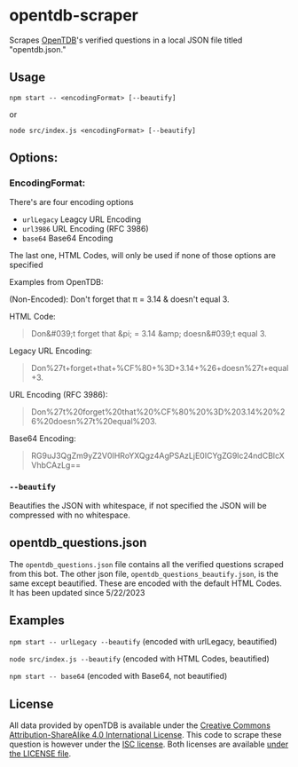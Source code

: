 # opentdb-scraper

Scrapes [OpenTDB](https://opentdb.com/)'s verified questions in a local JSON file titled "opentdb.json."

## Usage
`npm start -- <encodingFormat> [--beautify]`

or

`node src/index.js <encodingFormat> [--beautify]`

## Options:
### EncodingFormat:
There's are four encoding options

- ``urlLegacy`` Leagcy URL Encoding
- ``url3986`` URL Encoding (RFC 3986)
- ``base64`` Base64 Encoding

The last one, HTML Codes, will only be used if none of those options are specified

Examples from OpenTDB:

(Non-Encoded): Don't forget that π = 3.14 & doesn't equal 3.

HTML Code:
> Don&‌#039;t forget that &‌pi; = 3.14 &‌amp; doesn&‌#039;t equal 3.

Legacy URL Encoding:
> Don%27t+forget+that+%CF%80+%3D+3.14+%26+doesn%27t+equal+3.

URL Encoding (RFC 3986):
> Don%27t%20forget%20that%20%CF%80%20%3D%203.14%20%26%20doesn%27t%20equal%203.

Base64 Encoding:
> RG9uJ3QgZm9yZ2V0IHRoYXQgz4AgPSAzLjE0ICYgZG9lc24ndCBlcXVhbCAzLg==

### ``--beautify``
Beautifies the JSON with whitespace, if not specified the JSON will be compressed with no whitespace. 

## opentdb_questions.json

The `opentdb_questions.json` file contains all the verified questions scraped from this bot. The other json file, `opentdb_questions_beautify.json`, is the same except beautified. These are encoded with the default HTML Codes. It has been updated since 5/22/2023

## Examples

``npm start -- urlLegacy --beautify`` (encoded with urlLegacy, beautified)

``node src/index.js --beautify`` (encoded with HTML Codes, beautified)

``npm start -- base64`` (encoded with Base64, not beautified)

## License

All data provided by openTDB is available under the [Creative Commons Attribution-ShareAlike 4.0 International License](https://creativecommons.org/licenses/by-sa/4.0/). This code to scrape these question is however under the [ISC license](https://choosealicense.com/licenses/isc/). Both licenses are available [under the LICENSE file](https://github.com/kickturn/opentdb-scraper/blob/master/LICENSE).

